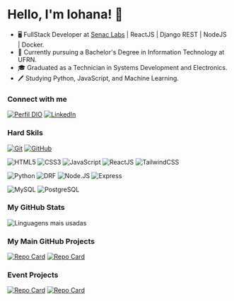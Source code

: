 # Hello, I'm Iohana! 👋

- 🖥️ FullStack Developer at [Senac Labs](https://labs.rn.senac.br/) | ReactJS | Django REST | NodeJS | Docker.
- 📘 Currently pursuing a Bachelor's Degree in Information Technology at UFRN.
- 🎓 Graduated as a Technician in Systems Development and Electronics.
- 🖊️ Studying Python, JavaScript, and Machine Learning.

### Connect with me

[![Perfil DIO](https://img.shields.io/badge/-Meu%20Perfil%20na%20DIO-5b61a1?style=for-the-badge&logo=dio)](https://dio.me/users/iohana_ma31)
[![LinkedIn](https://img.shields.io/badge/LinkedIn-000?style=for-the-badge&logo=linkedin&logoColor=5b61a1)](https://www.linkedin.com/in/iohana-maria-63040a274/)

### Hard Skils

[![Git](https://img.shields.io/badge/Git-000?style=for-the-badge&logo=git&logoColor=838abd)](https://git-scm.com/doc)
[![GitHub](https://img.shields.io/badge/GitHub-000?style=for-the-badge&logo=github&logoColor=838abd)](https://docs.github.com/)

![HTML5](https://img.shields.io/badge/HTML-000?style=for-the-badge&logo=html5&logoColor=838abd)
![CSS3](https://img.shields.io/badge/CSS3-000?style=for-the-badge&logo=css3&logoColor=838abd)
![JavaScript](https://img.shields.io/badge/JavaScript-000?style=for-the-badge&logo=javascript&logoColor=838abd)
![ReactJS](https://img.shields.io/badge/React-000?style=for-the-badge&logo=react&logoColor=838abd)
![TailwindCSS](https://img.shields.io/badge/Tailwindcss-000?style=for-the-badge&logo=tailwindcss&logoColor=838abd)

![Python](https://img.shields.io/badge/python-000?style=for-the-badge&logo=python&logoColor=838abd)
![DRF](https://img.shields.io/badge/Django%20REST%20Framework-000?style=for-the-badge&logo=django&logoColor=838abd)
![Node.JS](https://img.shields.io/badge/node.js-000?style=for-the-badge&logo=node.js&logoColor=838abd)
![Express](https://img.shields.io/badge/express.js-%23404d59.svg?style=for-the-badge&logo=express&logoColor=%838abd)

![MySQL](https://img.shields.io/badge/MySQL-000?style=for-the-badge&logo=mysql&logoColor=838abd)
![PostgreSQL](https://img.shields.io/badge/postgresql-000?style=for-the-badge&logo=postgresql&logoColor=838abd)

### My GitHub Stats
![Linguagens mais usadas](https://github-readme-stats-git-masterrstaa-rickstaa.vercel.app/api/top-langs/?username=IohanaViterbino&layout=compact&theme=tokyonight)

### My Main GitHub Projects
[![Repo Card](https://github-readme-stats.vercel.app/api/pin/?username=IohanaViterbino&repo=myToDoAppJava&theme=tokyonight)]((https://github.com/IohanaViterbino/myToDoAppJava))
[![Repo Card](https://github-readme-stats.vercel.app/api/pin/?username=IohanaViterbino&repo=Biblioteca&theme=tokyonight)]((https://github.com/IohanaViterbino/Biblioteca))

### Event Projects
[![Repo Card](https://github-readme-stats.vercel.app/api/pin/?username=IohanaViterbino&repo=NLW-Pocket-Js&theme=tokyonight)]((https://github.com/IohanaViterbino/nlw-pocket-js))
[![Repo Card](https://github-readme-stats.vercel.app/api/pin/?username=IohanaViterbino&repo=store_api&theme=tokyonight)]((https://github.com/IohanaViterbino/store_api))
